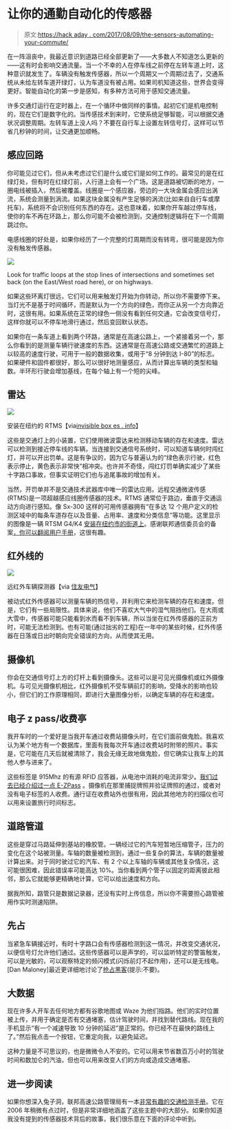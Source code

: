 # 让你的通勤自动化的传感器

> 原文:[https://hack aday . com/2017/08/09/the-sensors-automating-your-commute/](https://hackaday.com/2017/08/09/the-sensors-automating-your-commute/)

在一阵沮丧中，我最近意识到道路已经全部更新了——大多数人不知道怎么更新的——这有时会影响交通流量。当一个不幸的人在停车线之前停在左转车道上时，这种意识就发生了。车辆没有触发传感器，所以一个周期又一个周期过去了，交通系统从未给左转车道开绿灯，认为车道没有被占用。如果司机知道这些，世界会变得更好。智能自动化的第一步是感知，有多种方法可用于感知交通流量。

许多交通灯运行在定时器上，在一个循环中做同样的事情。起初它们是机电控制的，现在它们是数字化的。当传感技术到来时，它使系统足够智能，可以根据交通状况调整周期。左转车道上没人吗？不要在自行车上设置左转信号灯，这样可以节省几秒钟的时间，让交通更加顺畅。

## 感应回路

你可能见过它们，但从未考虑过它们是什么或它们是如何工作的。最常见的是在红绿灯处，但有时在红绿灯前，人行道上会有一个广场。这是道路被切断的地方，一圈电线被插入，然后被覆盖。线圈是一个感应器，旁边的一大块金属会感应出涡流，系统会测量到涡流。如果这块金属没有产生足够的涡流(比如来自自行车或摩托车)，系统将不会识别任何东西的存在。这也意味着，如果你开车越过停车线，使你的车不再在环路上，那么你可能不会被检测到，交通控制逻辑将在下一个周期跳过你。

电感线圈的好处是，如果你经历了一个完整的灯周期而没有转弯，很可能是因为你没有触发传感器。

![](../Images/96df1113a97a63748ff5332ce2b66df9.png)

Look for traffic loops at the stop lines of intersections and sometimes set back (on the East/West road here), or on highways.

如果这些环离灯很远，它们可以用来触发灯开始为你转动，所以你不需要停下来。当灯光不是基于时间循环，而是默认为一个方向的绿色，而你正从另一个方向靠近时，这很有用。如果系统在正常的绿色一侧没有看到任何交通，它会改变信号灯，这样你就可以不停车地滑行通过，然后变回默认状态。

如果你在一条车道上看到两个环路，通常是在高速公路上，一个紧接着另一个，那么你看到的是测量车辆行驶速度的东西。这通常是在高速公路或交通繁忙的道路上以较高的速度行驶，可用于一般的数据收集，或用于“8 分钟到达 I-80”的标志。如果硬件和固件都很好，那么可以很好地测量感应，从而计算出车辆的类型和轴数。半环形行驶会增加基线，在每个轴上有一个短的尖峰。

## 雷达

![](../Images/b12b333e3428cf0fd16e1045fa7fa6bb.png)

安装在纽约的 RTMS【via[invisible box es . info](http://www.invisibleboxes.info/remote-traffic-microwave-radar/)】

这些是交通灯上的小装置，它们使用微波雷达来检测移动车辆的存在和速度。雷达可以检测到接近停车线的车辆，当连接到交通信号系统时，可以知道车辆何时闯红灯，并可以开出罚单。这是有争议的，因为它与普遍认为的“绿色表示行驶，红色表示停止，黄色表示非常快”相冲突。也许并不奇怪，闯红灯罚单确实减少了某些十字路口事故，但事实证明它们也与追尾事故的增加有关。

当然，开罚单并不是交通技术武器库中唯一的雷达应用。远程交通微波传感(RTMS)是一项超越感应线圈传感器的技术。RTMS 通常位于路边，垂直于交通运动方向进行感知。像 Sx-300 这样的可用传感器拥有“在多达 12 个用户定义的检测区域中的每条车道存在以及音量、占用率、速度和分类信息”等功能。这里显示的图像是一辆 RTSM G4/K4 [安装在纽约市的街道上](http://www.invisibleboxes.info/remote-traffic-microwave-radar/)。感谢联邦通信委员会的备案[，你可以翻阅用户手册](https://fccid.io/document.php?id=1591677)，这很有趣。

## 红外线的

![](../Images/c1d051e0987f6a247223b978f4e160dc.png)

远红外车辆探测器【via [住友电气](http://global-sei.com/its/products/fivd.html)】

被动式红外传感器可以测量车辆的热信号，并利用它来检测车辆的存在和速度。但是，它们有一些局限性。具体来说，他们不喜欢大气中的湿气阻挡他们。在大雨或大雪中，传感器可能只能看到水而看不到车辆，所以当坐在红外传感器的正前方时，可能无法检测到。也有可能(通过拙劣的工程)在一年中的某些时候，红外传感器在日落或日出时朝向完全错误的方向，从而使其无用。

## 摄像机

你会在交通信号灯上方的灯杆上看到摄像头。这些可以是可见光摄像机或红外摄像机。与可见光摄像机相比，红外摄像机不受车辆前灯的影响，受降水的影响也较小，但它们的工作原理相同，即进行大量图像分析，以确定车辆的存在和速度。

## 电子 z pass/收费亭

我开车时的一个爱好是当我开车通过收费站摄像头时，在它们面前做鬼脸。我喜欢认为某个地方有一个数据库，里面有我每次开车通过收费站时附带的照片。事实是，它可能在几天后就被清除了，我会无缘无故地做鬼脸，但它确实让我车上的其他人参与进来了。

这些标签是 915Mhz 的有源 RFID 应答器，从电池中消耗的电流非常少。[我们过去已经介绍过一点 E-ZPass](https://hackaday.com/tag/e-zpass/) 。摄像机在那里捕捉牌照并验证牌照的通过，或者对没有电子标签的人收费。通行证在收费站外也很有用，因此其他地方的扫描仪也可以用来设置旅行时间标志。

## 道路管道

这些是穿过马路延伸到基站的橡胶管。一辆经过它的汽车短暂地压缩管子，压力的变化在这个站被测量。车轴的数量被检测到，通过一些复杂的算法，车辆的数量被计算出来。对于同时驶过它的汽车、有 2 个以上车轴的车辆或其他复杂情况，这可能很困难，因此错误率可能高达 10%。当你看到两个管子以固定的距离彼此相邻，那么它就能够更精确地计算，它可以给出速度和方向。

据我所知，路管只是数据记录器，还没有实时上传信息，所以你不需要担心路管被用作实时测速陷阱。

## 先占

当紧急车辆接近时，有时十字路口会有传感器检测到这一情况，并改变交通状况，以便信号灯允许他们通过。这些传感器可以是声学的，可以监听特定的警笛触发，可以是光敏的，可以观察特定的频闪模式(闪烁前灯不起作用)，还可以是无线电。[Dan Maloney]最近更详细地讨论了[抢占黑客](http://hackaday.com/2017/08/07/intro-to-the-north-american-traffic-signal)(提示:不要)。

## 大数据

现在许多人开车去任何地方都有谷歌地图或 Waze 为他们指路。他们的实时位置被上传，并用于确定是否有交通堵塞，估计驾驶时间，并找到替代路线。现在我的手机显示“有一个减速导致 10 分钟的延迟”是正常的。你已经不在最快的路线上了。”然后我点击一个按钮，它重定向我，以避免延迟。

这种力量是不可思议的，也是微微令人不安的。它可以用来节省数百万小时的驾驶时间和数加仑的汽油，但也可以用来改变人们的方向或造成交通堵塞。

## 进一步阅读

如果你想深入兔子洞，联邦高速公路管理局有一本[非常有趣的交通检测手册](https://www.fhwa.dot.gov/publications/research/operations/its/06108/index.cfm)。它在 2006 年稍微有点过时，但是非常详细地涵盖了这些主题中的大部分。如果你知道我没有提到的传感器技术背后的故事，我们很乐意在下面的评论中听到。